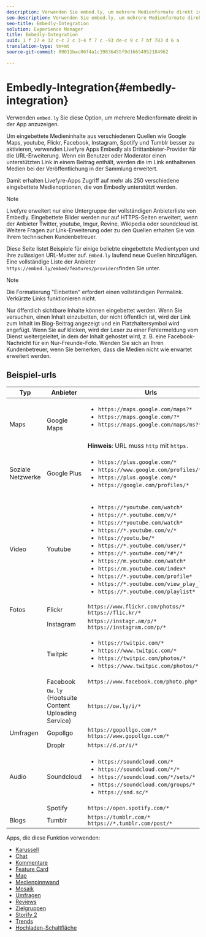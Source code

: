 ```yaml
---
description: Verwenden Sie embed.ly, um mehrere Medienformate direkt in der App anzuzeigen.
seo-description: Verwenden Sie embed.ly, um mehrere Medienformate direkt in der App anzuzeigen.
seo-title: Embedly-Integration
solution: Experience Manager
title: Embedly-Integration
uuid: 1 f 27 e 32 c-c 2 c 3-4 f 7 c -93 de-c 9 c 7 bf 783 d 6 a
translation-type: tm+mt
source-git-commit: 09011bac06f4a1c39836455f9d16654952184962

---
```



# Embedly-Integration{#embedly-integration}

Verwenden `embed.ly` Sie diese Option, um mehrere Medienformate direkt in der App anzuzeigen.

Um eingebettete Medieninhalte aus verschiedenen Quellen wie Google Maps, youtube, Flickr, Facebook, Instagram, Spotify und Tumblr besser zu aktivieren, verwenden Livefyre Apps Embedly als Drittanbieter-Provider für die URL-Erweiterung. Wenn ein Benutzer oder Moderator einen unterstützten Link in einem Beitrag enthält, werden die im Link enthaltenen Medien bei der Veröffentlichung in der Sammlung erweitert.

Damit erhalten Livefyre-Apps Zugriff auf mehr als 250 verschiedene eingebettete Medienoptionen, die von Embedly unterstützt werden.

>[!NOTE]
>
>Livefyre erweitert nur eine Untergruppe der vollständigen Anbieterliste von Embedly. Eingebettete Bilder werden nur auf HTTPS-Seiten erweitert, wenn der Anbieter Twitter, youtube, Imgur, Revine, Wikipedia oder soundcloud ist. Weitere Fragen zur Link-Erweiterung oder zu den Quellen erhalten Sie von Ihrem technischen Kundenbetreuer.

Diese Seite listet Beispiele für einige beliebte eingebettete Medientypen und ihre zulässigen URL-Muster auf. `Embed.ly` laufend neue Quellen hinzufügen. Eine vollständige Liste der Anbieter `https://embed.ly/embed/features/providers`finden Sie unter.

>[!NOTE]
>
>Die Formatierung &quot;Einbetten&quot; erfordert einen vollständigen Permalink. Verkürzte Links funktionieren nicht.

Nur öffentlich sichtbare Inhalte können eingebettet werden. Wenn Sie versuchen, einen Inhalt einzubetten, der nicht öffentlich ist, wird der Link zum Inhalt im Blog-Beitrag angezeigt und ein Platzhaltersymbol wird angefügt. Wenn Sie auf klicken, wird der Leser zu einer Fehlermeldung vom Dienst weitergeleitet, in dem der Inhalt gehostet wird, z. B. eine Facebook-Nachricht für ein Nur-Freunde-Foto. Wenden Sie sich an Ihren Kundenbetreuer, wenn Sie bemerken, dass die Medien nicht wie erwartet erweitert werden.

## Beispiel-urls

| Typ | Anbieter | Urls |
|--- |--- |--- |
| Maps | Google Maps | <ul><li>`https://maps.google.com/maps?*`</li><li>`https://maps.google.com/?*`</li><li>`https://maps.google.com/maps/ms?*`</li></ul><br>**Hinweis**: URL muss `http` mit `https.` |
| Soziale Netzwerke | Google Plus | <ul><li>`https://plus.google.com/*`</li><li>`https://www.google.com/profiles/*`</li><li> `https://plus.google.com/*`</li><li>`https://google.com/profiles/*`</li></ul> |
| Video | Youtube | <ul><li>`https://*youtube.com/watch*`</li><li> `https://*.youtube.com/v/*`</li><li>`https://*youtube.com/watch*` </li><li>`https://*.youtube.com/v/*`</li><li>`https://youtu.be/*`</li><li>`https://*.youtube.com/user/*` </li><li>`https://*.youtube.com/*#*/*`</li><li>`https://m.youtube.com/watch*`</li><li>`https://m.youtube.com/index*`</li><li>`https://*.youtube.com/profile*`</li><li>`https://*.youtube.com/view_play_list*`</li><li>`https://*.youtube.com/playlist*`</li></ul> |
| Fotos | Flickr | `https://www.flickr.com/photos/*`<br>`https://flic.kr/*` |
|  | Instagram | `https://instagr.am/p/*`<br>`https://instagram.com/p/*` |
|  | Twitpic | <ul><li>`https://twitpic.com/*`</li><li>`https://www.twitpic.com/*`</li><li>`https://twitpic.com/photos/*`</li><li>`https://www.twitpic.com/photos/*`</li></ul> |
|  | Facebook | `https://www.facebook.com/photo.php*` |
|  | `Ow.ly` (Hootsuite Content Uploading Service) | `https://ow.ly/i/*` |
| Umfragen | Gopollgo | `https://gopollgo.com/*`<br>`https://www.gopollgo.com/*` |
|  | Droplr | `https://d.pr/i/*` |
| Audio | Soundcloud | <ul><li>`https://soundcloud.com/*`</li><li>`https://soundcloud.com/*/*` </li><li>`https://soundcloud.com/*/sets/*` </li><li>`https://soundcloud.com/groups/*` </li><li>`https://snd.sc/*`</li></ul> |
|  | Spotify | `https://open.spotify.com/*` |
| Blogs | Tumblr | `https://tumblr.com/*`<br>`https://*.tumblr.com/post/*` |

Apps, die diese Funktion verwenden:

* [Karussell](/help/using/c-about-apps/c-carousel-app/c-carousel-app.md#c_carousel_app)
* [Chat](/help/using/c-about-apps/c-chat-app/c-chat-app.md#c_chat_app)
* [Kommentare](/help/using/c-about-apps/c-comments/c-comments.md)
* [Feature Card](/help/using/c-about-apps/c-feature-card-app/c-feature-card-app.md#c_feature_card_app)
* [Map](/help/using/c-about-apps/c-map-app/c-map-app.md#c_map_app)
* [Medienpinnwand](/help/using/c-about-apps/c-media-wall-app/c-media-wall-app.md#c_media_wall_app)
* [Mosaik](/help/using/c-about-apps/c-mosaic-app/c-mosaic-app.md#c_mosaic_app)
* [Umfragen](/help/using/c-about-apps/c-polls-app/c-polls-app.md#c_polls_app)
* [Reviews](/help/using/c-about-apps/c-reviews-app/c-reviews-app.md#c_reviews_app)
* [Zielgruppen](/help/using/c-about-apps/c-sidenotes-app/c-sidenotes-app.md#c_sidenotes_app)
* [Storify 2](/help/using/c-about-apps/c-storify2/c-storify2.md#c_storify2)
* [Trends](/help/using/c-about-apps/c-trending-app/c-trending-app.md#c_trending_app)
* [Hochladen-Schaltfläche](/help/using/c-about-apps/c-upload-button-app/c-upload-button-app.md#c_upload_button_app)

